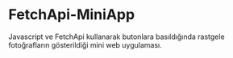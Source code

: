 # FetchApi-MiniApp
Javascript ve FetchApi kullanarak butonlara basıldığında rastgele fotoğrafların gösterildiği mini web uygulaması.
